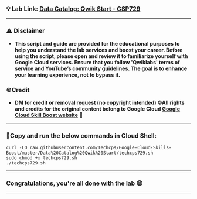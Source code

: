 
### 💡 Lab Link: [Data Catalog: Qwik Start - GSP729](https://www.cloudskillsboost.google/focuses/11037?parent=catalog)



---

### ⚠️ Disclaimer
- **This script and guide are provided for  the educational purposes to help you understand the lab services and boost your career. Before using the script, please open and review it to familiarize yourself with Google Cloud services. Ensure that you follow 'Qwiklabs' terms of service and YouTube’s community guidelines. The goal is to enhance your learning experience, not to bypass it.**

### ©Credit
- **DM for credit or removal request (no copyright intended) ©All rights and credits for the original content belong to Google Cloud [Google Cloud Skill Boost website](https://www.cloudskillsboost.google/)** 🙏

---

### 🚨Copy and run the below commands in Cloud Shell:


```
curl -LO raw.githubusercontent.com/Techcps/Google-Cloud-Skills-Boost/master/Data%20Catalog%20Qwik%20Start/techcps729.sh
sudo chmod +x techcps729.sh
./techcps729.sh
```

---

### Congratulations, you're all done with the lab 😄

---


